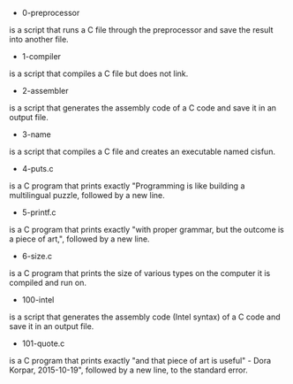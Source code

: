 
- 0-preprocessor

is a script that runs a C file through the preprocessor and save the result into another file.

- 1-compiler

is a script that compiles a C file but does not link.

- 2-assembler

is a script that generates the assembly code of a C code and save it in an output file.

- 3-name

is a script that compiles a C file and creates an executable named cisfun.

- 4-puts.c

is a C program that prints exactly "Programming is like building a multilingual puzzle, followed by a new line.

- 5-printf.c

is a C program that prints exactly "with proper grammar, but the outcome is a piece of art,", followed by a new line.

- 6-size.c

is a C program that prints the size of various types on the computer it is compiled and run on.

- 100-intel

is a script that generates the assembly code (Intel syntax) of a C code and save it in an output file.

- 101-quote.c

is a C program that prints exactly "and that piece of art is useful" - Dora Korpar, 2015-10-19", followed by a new line, to the standard error.
